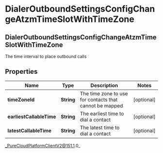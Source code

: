# DialerOutboundSettingsConfigChangeAtzmTimeSlotWithTimeZone

## DialerOutboundSettingsConfigChangeAtzmTimeSlotWithTimeZone
The time interval to place outbound calls

## Properties

|Name | Type | Description | Notes|
|------------ | ------------- | ------------- | -------------|
| **timeZoneId** | **String** | The time zone to use for contacts that cannot be mapped | [optional] |
| **earliestCallableTime** | **String** | The earliest time to dial a contact | [optional] |
| **latestCallableTime** | **String** | The latest time to dial a contact | [optional] |



_PureCloudPlatformClientV2@151.1.0_
